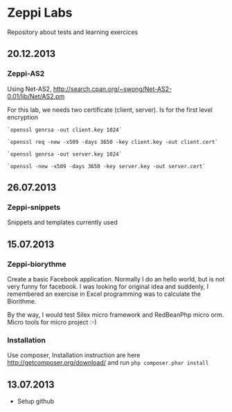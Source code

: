 Zeppi Labs
============

Repository about tests and learning exercices

## 20.12.2013

### Zeppi-AS2

Using Net-AS2, http://search.cpan.org/~swong/Net-AS2-0.01/lib/Net/AS2.pm

For this lab, we needs two certificate (client, server). Is for the first level encryption

    `openssl genrsa -out client.key 1024`
  
    `openssl req -new -x509 -days 3650 -key client.key -out client.cert`
 
    `openssl genrsa -out server.key 1024`
  
    `openssl -new -x509 -days 3650 -key server.key -out server.cert`
 
## 26.07.2013

### Zeppi-snippets

Snippets and templates currently used

## 15.07.2013

### Zeppi-biorythme

Create a basic Facebook application. Normally I do an hello world, but is not very funny for facebook. I was looking for original idea and suddenly, I remembered an exercise in Excel programming was to calculate the Biorithme.

By the way, I would test Silex micro framework and RedBeanPhp micro orm. Micro tools for micro project :-)

###  Installation

Use composer,  Installation instruction are here http://getcomposer.org/download/ and run `php composer.phar install`


## 13.07.2013

  - Setup github
